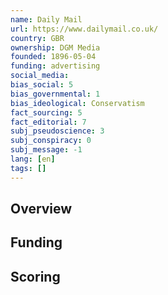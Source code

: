 ```yaml
---
name: Daily Mail
url: https://www.dailymail.co.uk/
country: GBR
ownership: DGM Media
founded: 1896-05-04
funding: advertising
social_media:
bias_social: 5
bias_governmental: 1
bias_ideological: Conservatism
fact_sourcing: 5
fact_editorial: 7
subj_pseudoscience: 3
subj_conspiracy: 0
subj_message: -1
lang: [en]
tags: []
---
```


## Overview

## Funding

## Scoring
